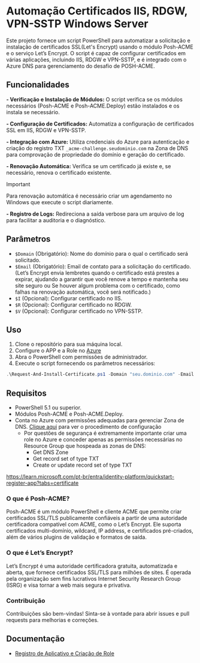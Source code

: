 # Automação Certificados IIS, RDGW, VPN-SSTP Windows Server

Este projeto fornece um script PowerShell para automatizar a solicitação e instalação de certificados SSL(Let's Encrypt) usando o módulo Posh-ACME e o serviço Let’s Encrypt. O script é capaz de configurar certificados em várias aplicações, incluindo IIS, RDGW e VPN-SSTP, e é integrado com o Azure DNS para gerenciamento do desafio de POSH-ACME.  

## Funcionalidades ##  
**- Verificação e Instalação de Módulos:** O script verifica se os módulos necessários (Posh-ACME e Posh-ACME.Deploy) estão instalados e os instala se necessário.    

**- Configuração de Certificados:**  Automatiza a configuração de certificados SSL em IIS, RDGW e VPN-SSTP.

**- Integração com Azure:** Utiliza credenciais do Azure para autenticação e criação do registro TXT `_acme-challenge.seudominio.com` na Zona de DNS para comprovação de propriedade do domínio e geração do certificado.

**- Renovação Automática:** Verifica se um certificado já existe e, se necessário, renova o certificado existente.
> [!IMPORTANT]
> Para renovação automática é necessário criar um agendamento no Windows que execute o script diariamente. 

**- Registro de Logs:** Redireciona a saída verbose para um arquivo de log para facilitar a auditoria e o diagnóstico.

## Parâmetros ##  
- `$Domain` (Obrigatório): Nome do domínio para o qual o certificado será solicitado.  
- `$Email` (Obrigatório): Email de contato para a solicitação do certificado. (Let’s Encrypt envia lembretes quando o certificado está prestes a expirar, ajudando a garantir que você renove a tempo e mantenha seu site seguro ou Se houver algum problema com o certificado, como falhas na renovação automática, você será notificado.)  
- `$I` (Opcional): Configurar certificado no IIS.  
- `$R` (Opcional): Configurar certificado no RDGW.  
- `$V` (Opcional): Configurar certificado no VPN-SSTP.  

## Uso ##
1. Clone o repositório para sua máquina local.
2. Configure o APP e a Role no [Azure](APP_REGISTRATION.md) 
3. Abra o PowerShell com permissões de administrador.
4. Execute o script fornecendo os parâmetros necessários:

```powershell
.\Request-And-Install-Certificate.ps1 -Domain "seu.dominio.com" -Email "seu.email@dominio.com" -I -R -V
````  

## Requisitos ##
- PowerShell 5.1 ou superior.  
- Módulos Posh-ACME e Posh-ACME.Deploy.  
- Conta no Azure com permissões adequadas para gerenciar Zona de DNS. [Clique aqui](APP_REGISTRATION.md) para ver o procedimento de configuração
    - Por questões de segurança é extremamente importante criar uma role no Azure e conceder apenas as permissões necessárias no Resource Group que hospeada as zonas de DNS:  
      - Get DNS Zone   
      - Get record set of type TXT   
      - Create or update record set of type TXT  

https://learn.microsoft.com/pt-br/entra/identity-platform/quickstart-register-app?tabs=certificate
  
### O que é Posh-ACME? ### 
Posh-ACME é um módulo PowerShell e cliente ACME que permite criar certificados SSL/TLS publicamente confiáveis a partir de uma autoridade certificadora compatível com ACME, como o Let’s Encrypt. Ele suporta certificados multi-domínio, wildcard, IP address, e certificados pré-criados, além de vários plugins de validação e formatos de saída.

### O que é Let’s Encrypt? ### 
Let’s Encrypt é uma autoridade certificadora gratuita, automatizada e aberta, que fornece certificados SSL/TLS para milhões de sites. É operada pela organização sem fins lucrativos Internet Security Research Group (ISRG) e visa tornar a web mais segura e privativa.

### Contribuição ###  
Contribuições são bem-vindas! Sinta-se à vontade para abrir issues e pull requests para melhorias e correções.

## Documentação  

- [Registro de Aplicativo e Criação de Role](APP_REGISTRATION.md)
